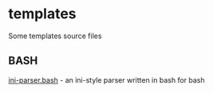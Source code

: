 # templates
Some templates source files

## BASH
[ini-parser.bash](bash/ini-parser/README.md) - an ini-style parser written in
bash for bash
